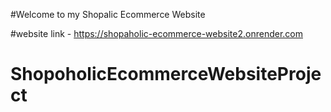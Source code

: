 #Welcome to my Shopalic Ecommerce Website

#website link - https://shopaholic-ecommerce-website2.onrender.com

# ShopoholicEcommerceWebsiteProject
